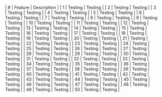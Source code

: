 | # | Feature | Description | 
| 1 | Testing | Testing | 
| 2 | Testing | Testing | 
| 3 | Testing | Testing | 
| 4 | Testing | Testing | 
| 5 | Testing | Testing | 
| 6 | Testing | Testing | 
| 7 | Testing | Testing | 
| 8 | Testing | Testing | 
| 9 | Testing | Testing | 
| 10 | Testing | Testing | 
| 11 | Testing | Testing | 
| 12 | Testing | Testing | 
| 13 | Testing | Testing | 
| 14 | Testing | Testing | 
| 15 | Testing | Testing | 
| 16 | Testing | Testing | 
| 17 | Testing | Testing | 
| 18 | Testing | Testing | 
| 19 | Testing | Testing | 
| 20 | Testing | Testing | 
| 21 | Testing | Testing | 
| 22 | Testing | Testing | 
| 23 | Testing | Testing | 
| 24 | Testing | Testing | 
| 25 | Testing | Testing | 
| 26 | Testing | Testing | 
| 27 | Testing | Testing | 
| 28 | Testing | Testing | 
| 29 | Testing | Testing | 
| 30 | Testing | Testing | 
| 31 | Testing | Testing | 
| 32 | Testing | Testing | 
| 33 | Testing | Testing | 
| 34 | Testing | Testing | 
| 35 | Testing | Testing | 
| 36 | Testing | Testing | 
| 37 | Testing | Testing | 
| 38 | Testing | Testing | 
| 39 | Testing | Testing | 
| 40 | Testing | Testing | 
| 41 | Testing | Testing | 
| 42 | Testing | Testing | 
| 43 | Testing | Testing | 
| 44 | Testing | Testing | 
| 45 | Testing | Testing | 
| 46 | Testing | Testing | 
| 47 | Testing | Testing | 
| 48 | Testing | Testing | 
| 49 | Testing | Testing | 
| 50 | Testing | Testing | 
